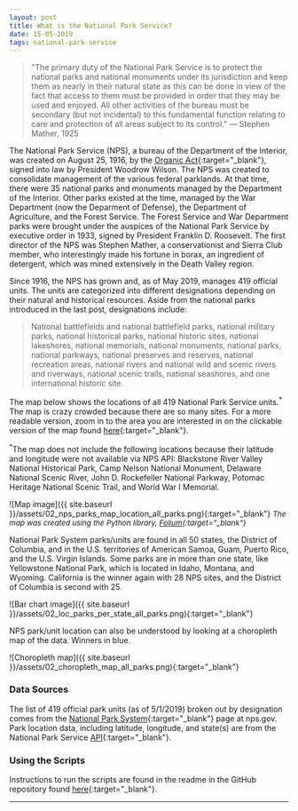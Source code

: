 ```yaml
---
layout: post
title: What is the National Park Service?
date: 15-05-2019
tags: national-park-service
---
```


>"The primary duty of the National Park Service is to protect the national parks and national monuments under its jurisdiction and keep them as nearly in their natural state as this can be done in view of the fact that access to them must be provided in order that they may be used and enjoyed. All other activities of the bureau must be secondary (but not incidental) to this fundamental function relating to care and protection of all areas subject to its control." — Stephen Mather, 1925

The National Park Service (NPS), a bureau of the Department of the Interior, was created on August 25, 1916, by the [Organic Act](https://en.wikipedia.org/wiki/National_Park_Service_Organic_Act){:target="_blank"}, signed into law by President Woodrow Wilson. The NPS was created to consolidate management of the various federal parklands. At that time, there were 35 national parks and monuments managed by the Department of the Interior. Other parks existed at the time, managed by the War Department (now the Deparment of Defense), the Department of Agriculture, and the Forest Service. The Forest Service and War Department parks were brought under the auspices of the National Park Service by executive order in 1933, signed by President Franklin D. Roosevelt. The first director of the NPS was Stephen Mather, a conservationist and Sierra Club member, who interestingly made his fortune in borax, an ingredient of detergent, which was mined extensively in the Death Valley region.

Since 1916, the NPS has grown and, as of May 2019, manages 419 official units. The units are categorized into different designations depending on their natural and historical resources. Aside from the national parks introduced in the last post, designations include:
>National battlefields and national battlefield parks, national military parks, national historical parks, national historic sites, national lakeshores, national memorials, national monuments, national parks, national parkways, national preserves and reserves, national recreation areas, national rivers and national wild and scenic rivers and riverways, national scenic trails, national seashores, and one international historic site.

The map below shows the locations of all 419 National Park Service units.<sup>*</sup> The map is crazy crowded because there are so many sites. For a more readable version, zoom in to the area you are interested in on the clickable version of the map found [here](https://goodmorningdata.github.io/assets/02_loc_map_all_parks.html){:target="_blank"}.

<sup>*</sup>The map does not include the following locations because their latitude and longitude were not available via NPS API: Blackstone River Valley National Historical Park, Camp Nelson National Monument, Delaware National Scenic River, John D. Rockefeller National Parkway, Potomac Heritage National Scenic Trail, and World War I Memorial.

![Map image]({{ site.baseurl }}/assets/02_nps_parks_map_location_all_parks.png){:target="_blank"}
*<span style="font-size:10pt;">The map was created using the Python library, [Folium](https://python-visualization.github.io/folium/){:target="_blank"}</span>*

National Park System parks/units are found in all 50 states, the District of Columbia, and in the U.S. territories of American Samoa, Guam, Puerto Rico, and the U.S. Virgin Islands. Some parks are in more than one state, like Yellowstone National Park, which is located in Idaho, Montana, and Wyoming. California is the winner again with 28 NPS sites, and the District of Columbia is second with 25.

![Bar chart image]({{ site.baseurl }}/assets/02_loc_parks_per_state_all_parks.png){:target="_blank"}

NPS park/unit location can also be understood by looking at a choropleth map of the data. Winners in blue.

![Choropleth map]({{ site.baseurl }}/assets/02_choropleth_map_all_parks.png){:target="_blank"}

### Data Sources
The list of 419 official park units (as of 5/1/2019) broken out by designation comes from the [National Park System](https://www.nps.gov/aboutus/national-park-system.htm){:target="_blank"} page at nps.gov. Park location data, including latitude, longitude, and state(s) are from the National Park Service [API](https://www.nps.gov/subjects/digital/nps-data-api.htm){:target="_blank"}.

### Using the Scripts
Instructions to run the scripts are found in the readme in the GitHub repository found [here](https://github.com/goodmorningdata/nps){:target="_blank"}.

---
